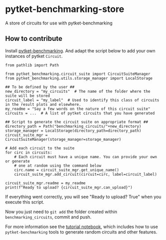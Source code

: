 # pytket-benchmarking-store
A store of circuits for use with pytket-benchmarking

## How to contribute

Install [pytket-benchmarking](https://github.com/CQCL/pytket-benchmarking/tree/main). And adapt the script below to add your own instances of pytket `Circuit`.

```
from pathlib import Path

from pytket_benchmarking.circuit_suite import CircuitSuiteManager
from pytket_benchmarking.utils.storage_manager import LocalStorage

## To be defined by the user ##
new_directory = "my_circuits"  # The name of the folder where the suite will be stored
circuit_label = "my_label"  # Used to identify this class of circuits in the result plots and elsewhere.
my_readme = "Say a few words on the nature of this circuit suite"
circuits = ...  # A list of pytket circuits that you have generated

## Script to generate the circuit suite on appropriate format ##
directory_path = Path("benchmarking_circuits/"+new_directory)
storage_manager = LocalStorage(directory_path=directory_path)
circuit_suite_mgr = CircuitSuiteManager(storage_manager=storage_manager)

# Add each circuit to the suite
for circ in circuits:
    # Each circuit must have a unique name. You can provide your own or generate
    # one at random using the command below
    circ.name = circuit_suite_mgr.get_unique_name()
    circuit_suite_mgr.add_circuit(circuit=circ, label=circuit_label)

circuit_suite_mgr.readme = my_readme
print(f"Ready to upload? {circuit_suite_mgr.can_upload}")

```

If everything went correctly, you will see "Ready to upload? True" when you execute this script.

Now you just need to `git add` the folder created within `benchmarking_circuits`, commit and push.

For more information see the [tutorial notebook](https://github.com/CQCL/pytket-benchmarking/blob/main/example_notebooks/compiler-benchmarking-tutorial.ipynb), which includes how to use `pytket-benchmarking` tools to generate random circuits and other features.